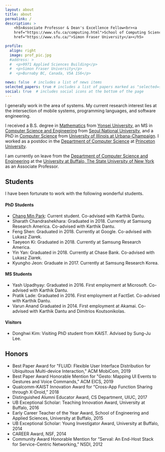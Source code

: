 ```yaml
---
layout: about
title: about
permalink: /
description: >
    <h5>Associate Professor & Dean's Excellence Fellow<br><a
    href="https://www.sfu.ca/computing.html">School of Computing Science</a>, <a
    href="https://www.sfu.ca/">Simon Fraser University</a></h5>

profile:
  align: right
  image: prof_pic.jpg
  #address: >
  #  <p>9971 Applied Sciences Building</p>
  #  <p>Simon Fraser University</p>
  #  <p>Burnaby BC, Canada, V5A 1S6</p>

news: false  # includes a list of news items
selected_papers: true # includes a list of papers marked as "selected={true}"
social: true  # includes social icons at the bottom of the page
---
```


I generally work in the area of systems. My current research interest lies at the
intersection of mobile systems, programming languages, and software engineering.

I received a B.S. degree in [Mathematics](https://math.yonsei.ac.kr/math/index.do) from [Yonsei
University](https://www.yonsei.ac.kr/en_sc/index.jsp), an MS in [Computer Science and
Engineering](https://cse.snu.ac.kr/en) from [Seoul National
University](https://en.snu.ac.kr/index.html), and a PhD in [Computer
Science](https://cs.illinois.edu) from [University of Illinois at
Urbana-Champaign](https://illinois.edu). I worked as a postdoc in the [Department of Computer
Science](https://www.cs.princeton.edu/) at [Princeton University](https://www.princeton.edu/).

I am currently on leave from the [Department of Computer Science and
Engineering](https://engineering.buffalo.edu/computer-science-engineering.html) at the [University
at Buffalo, The State University of New York](https://www.buffalo.edu) as an Associate Professor.

## Students

I have been fortunate to work with the following wonderful students.

#### PhD Students
* [Chang Min Park](http://beyondthegeek.com/): Current student. Co-advised with Karthik Dantu.
* Sharath Chandrashekhara: Graduated in 2018. Currently at Samsung Research America. Co-advised
with Karthik Dantu.
* Feng Shen: Graduated in 2018. Currently at Google. Co-advised with Lukasz Ziarek.
* Taeyeon Ki: Graduated in 2018. Currently at Samsung Research America.
* Yin Yan: Graduated in 2018. Currently at Chase Bank. Co-advised with Lukasz Ziarek.
* Kyungho Jeon: Graduate in 2017. Currently at Samsung Research Korea.

#### MS Students
* Yash Upadhyay: Graduated in 2016. First employment at Microsoft. Co-advised with Karthik Dantu.
* Pratik Lade: Graduated in 2016. First employment at FactSet. Co-advised with Karthik Dantu.
* Varun Anand Graduated in 2014. First employment at Akamai. Co-advised with Karthik Dantu and
Dimitrios Koutsonikolas.

#### Visitors
* Donghwi Kim: Visiting PhD student from KAIST. Advised by Sung-Ju Lee.

## Honors

* Best Paper Award for "FLUID: Flexible User Interface Distribution for Ubiquitous Multi-device
  Interaction," ACM MobiCom, 2019
* Best Paper Award Honorable Mention for "Gesto: Mapping UI Events to Gestures and Voice Commands,"
  ACM EICS, 2019
* Qualcomm-KAIST Innovation Award for “Cross-App Function Sharing through X-Droid,” 2018
* Distinguished Alumni Educator Award, CS Department, UIUC, 2017
* UB Exceptional Scholar: Teaching Innovation Award, University at Buffalo, 2016
* Early Career Teacher of the Year Award, School of Engineering and Applied Sciences, University at
  Buffalo, 2015
* UB Exceptional Scholar: Young Investigator Award, University at Buffalo, 2014
* CAREER Award, NSF, 2014
* Community Award Honorable Mention for “Serval: An End-Host Stack for Service-Centric Networking,”
  NSDI, 2012
